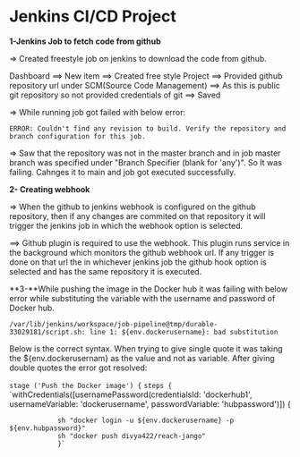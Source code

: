 # Jenkins CI/CD Project

**1-Jenkins Job to fetch code from github**

=> Created freestyle job on jenkins to download the code from github.

Dashboard ==> New item ==> Created free style Project ==> Provided github repository url under SCM(Source Code Management) ==> As this is public git repository so not provided credentials of git ==> Saved

=> While running job got failed with below error:

`ERROR: Couldn't find any revision to build. Verify the repository and branch configuration for this job.`

=> Saw that the repository was not in the master branch and in job master branch was specified under "Branch Specifier (blank for 'any')". So It was failing. Cahnges it to main and job got executed successfully.

**2- Creating webhook**

=> When the github to jenkins webhook is configured on the github repository, then if any changes are commited on that repository it will trigger the jenkins job in which the webhook option is selected. 

==> Github plugin is required to use the webhook. This plugin runs service in the background which monitors the github webhook url. If any trigger is done on that url the in whichever jenkins job the github hook option is selected and has the same repository it is executed.

**3-**While pushing the image in the Docker hub it was failing with below error while substituting the variable with the username and password of Docker hub.

`/var/lib/jenkins/workspace/job-pipeline@tmp/durable-33029181/script.sh: line 1: ${env.dockerusername}: bad substitution`

Below is the correct syntax. When trying to give single quote it was taking the ${env.dockerusernam} as the value and not as variable. After giving double quotes the error got resolved:

`stage ('Push the Docker image') {`
          `steps {`
                `withCredentials([usernamePassword(credentialsId: 'dockerhub1', usernameVariable: 'dockerusername', passwordVariable: 'hubpassword')]) {
                    
            
                sh "docker login -u ${env.dockerusername} -p ${env.hubpassword}"
                sh "docker push divya422/reach-jango"
                }`
                
